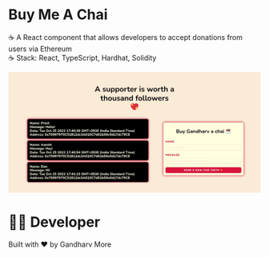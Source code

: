# Buy Me A Chai
☕ A React component that allows developers to accept donations from users via Ethereum <br>
☕ Stack: React, TypeScript, Hardhat, Solidity

![list](frontend/screenshots/1.jpeg)

# 👨‍💻 Developer
Built with ❤︎ by Gandharv More
